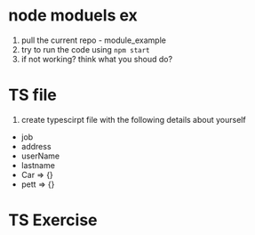 # node moduels ex

1. pull the current repo - module_example
2. try to run the code using `npm start`
3. if not working? think what you shoud do?

# TS file

1. create typescirpt file with the following details about yourself

- job
- address
- userName
- lastname
- Car => {}
- pett => {}


# TS Exercise 